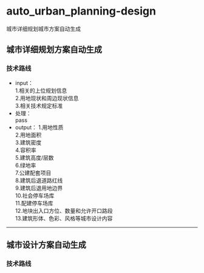 # auto_urban_planning-design
城市详细规划城市方案自动生成
## 城市详细规划方案自动生成
### 技术路线
* input：  
  1.相关的上位规划信息  
  2.用地现状和周边现状信息  
  3.相关技术规定标准  
* 处理：  
  pass
* output：
  1.用地性质  
  2.用地面积  
  3.建筑密度  
  4.容积率  
  5.建筑高度/层数  
  6.绿地率  
  7.公建配套项目  
  8.建筑后退道路红线  
  9.建筑后退用地边界  
  10.社会停车场库  
  11.配建停车场库  
  12.地块出入口方位、数量和允许开口路段  
  13.建筑形体、色彩、风格等城市设计内容  
---
## 城市设计方案自动生成
### 技术路线
